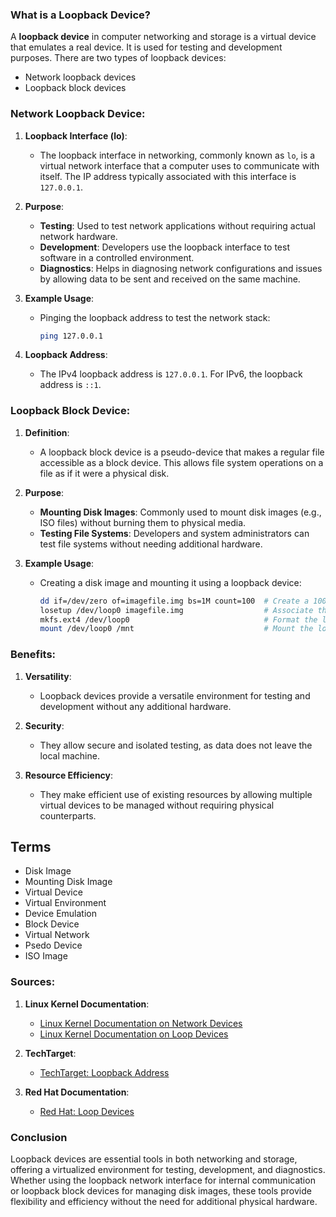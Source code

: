 ### What is a Loopback Device?

A **loopback device** in computer networking and storage is a virtual device that emulates a real device. It is used for testing and development purposes. There are two types of loopback devices:

- Network loopback devices
- Loopback block devices

### Network Loopback Device:

1. **Loopback Interface (lo)**:
   - The loopback interface in networking, commonly known as `lo`, is a virtual network interface that a computer uses to communicate with itself. The IP address typically associated with this interface is `127.0.0.1`.

2. **Purpose**:
   - **Testing**: Used to test network applications without requiring actual network hardware.
   - **Development**: Developers use the loopback interface to test software in a controlled environment.
   - **Diagnostics**: Helps in diagnosing network configurations and issues by allowing data to be sent and received on the same machine.

3. **Example Usage**:
   - Pinging the loopback address to test the network stack:
     ```bash
     ping 127.0.0.1
     ```

4. **Loopback Address**:
   - The IPv4 loopback address is `127.0.0.1`. For IPv6, the loopback address is `::1`.

### Loopback Block Device:

1. **Definition**:
   - A loopback block device is a pseudo-device that makes a regular file accessible as a block device. This allows file system operations on a file as if it were a physical disk.

2. **Purpose**:
   - **Mounting Disk Images**: Commonly used to mount disk images (e.g., ISO files) without burning them to physical media.
   - **Testing File Systems**: Developers and system administrators can test file systems without needing additional hardware.

3. **Example Usage**:
   - Creating a disk image and mounting it using a loopback device:
     ```bash
     dd if=/dev/zero of=imagefile.img bs=1M count=100  # Create a 100MB image file
     losetup /dev/loop0 imagefile.img                  # Associate the file with a loop device
     mkfs.ext4 /dev/loop0                              # Format the loop device with ext4 filesystem
     mount /dev/loop0 /mnt                             # Mount the loop device
     ```

### Benefits:

1. **Versatility**:
   - Loopback devices provide a versatile environment for testing and development without any additional hardware.

2. **Security**:
   - They allow secure and isolated testing, as data does not leave the local machine.

3. **Resource Efficiency**:
   - They make efficient use of existing resources by allowing multiple virtual devices to be managed without requiring physical counterparts.

## Terms

- Disk Image
- Mounting Disk Image
- Virtual Device
- Virtual Environment
- Device Emulation
- Block Device
- Virtual Network
- Psedo Device
- ISO Image

### Sources:

1. **Linux Kernel Documentation**:
   - [Linux Kernel Documentation on Network Devices](https://www.kernel.org/doc/html/latest/networking/loopback.html)
   - [Linux Kernel Documentation on Loop Devices](https://www.kernel.org/doc/html/latest/admin-guide/loopdev.html)

2. **TechTarget**:
   - [TechTarget: Loopback Address](https://www.techtarget.com/searchnetworking/definition/loopback-address)

3. **Red Hat Documentation**:
   - [Red Hat: Loop Devices](https://access.redhat.com/documentation/en-us/red_hat_enterprise_linux/7/html/storage_administration_guide/ch-loop_devices)

### Conclusion

Loopback devices are essential tools in both networking and storage, offering a virtualized environment for testing, development, and diagnostics. Whether using the loopback network interface for internal communication or loopback block devices for managing disk images, these tools provide flexibility and efficiency without the need for additional physical hardware.
